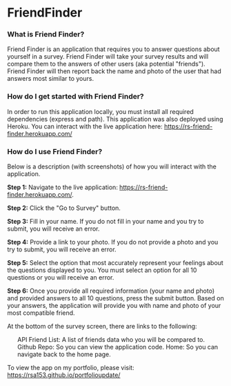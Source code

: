 # FriendFinder

### What is Friend Finder?
Friend Finder is an application that requires you to answer questions about yourself in a survey. Friend Finder will take your survey results and will compare them to the answers of other users (aka potential "friends"). Friend Finder will then report back the name and photo of the user that had answers most similar to yours. 

### How do I get started with Friend Finder?
In order to run this application locally, you must install all required dependencies (express and path). This application was also deployed using Heroku. You can interact with the live application here: https://rs-friend-finder.herokuapp.com/

### How do I use Friend Finder?
Below is a description (with screenshots) of how you will interact with the application.

**Step 1:** Navigate to the live application: https://rs-friend-finder.herokuapp.com/.

**Step 2:** Click the "Go to Survey" button.

**Step 3:** Fill in your name. If you do not fill in your name and you try to submit, you will receive an error. 

**Step 4:** Provide a link to your photo. If you do not provide a photo and you try to submit, you will receive an error. 

**Step 5:** Select the option that most accurately represent your feelings about the questions displayed to you. You must select an option for all 10 questions or you will receive an error.

**Step 6:** Once you provide all required information (your name and photo) and provided answers to all 10 questions, press the submit button. Based on your answers, the application will provide you with name and photo of your most compatible friend. 


At the bottom of the survey screen, there are links to the following:
<ul>
API Friend List: A list of friends data who you will be compared to.
Github Repo: So you can view the application code.
Home: So you can navigate back to the home page.
</ul>

To view the app on my portfolio, please visit: https://rsa153.github.io/portfolioupdate/